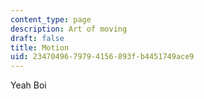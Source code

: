 ```yaml
---
content_type: page
description: Art of moving
draft: false
title: Motion
uid: 23470496-7979-4156-893f-b4451749ace9
---
```

Yeah Boi